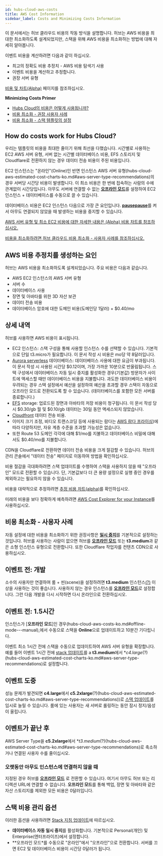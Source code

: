 ```yaml
---
id: hubs-cloud-aws-costs
title: AWS Cost Information
sidebar_label: Costs and Minimizing Costs Information
---
```


이 문서에서는 허브 클라우드 비용의 작동 방식을 설명합니다. 허브는 AWS 비용을 최대한 최소화하도록 설계되었지만, 스택을 위해 AWS 비용을 최소화하는 방법에 대해 자세히 알아봅니다.

이벤트 비용을 계산하려면 다음과 같이 하십시오.

- 최고의 정확도 비용 추정치 - AWS 비용 탐색기 사용
- 이벤트 비용을 계산하고 추정합니다.
- 권장 서버 유형

[비용 및 차트(Alpha)](hubs-cloud-aws-estimated-cost-charts-ko.md) 페이지를 참조하십시오.

**Minimizing Costs Primer**

- [Hubs Cloud의 비용은 어떻게 사용됩니까?](hubs-cloud-aws-costs-ko.md#how-do-costs-work-for-hubs-cloud)
- [비용 최소화 - 권장 사용자 사례](hubs-cloud-aws-costs-ko.md#minimize-your-costs---a-user-story)
- [비용 최소화 - 스택 템플릿의 설정](hubs-cloud-aws-costs-ko.md#stack-cost-management-options)

## How do costs work for Hubs Cloud?

우리는 템플릿의 비용을 최대한 줄이기 위해 최선을 다했습니다. 시간별로 사용하는 EC2 AWS 서버 유형, 서버 없는 시간별 데이터베이스 비용, EFS 스토리지 및 Cloudflare로 전환하지 않는 경우 데이터 전송 비용이 주된 비용입니다.

EC2 인스턴스는 "온라인"(Online)인 반면 인스턴스 AWS 서버 유형(hubs-cloud-aws-estimated-cost-charts-ko.md#aws-server-type-recommendations)의 경우 서버당 시간당 비용이 발생합니다. 이 최소 비용은 한 번에 접속하는 사람의 수에 관계없이 시간당입니다. 아무도 서버에 연결할 수 없는 [**오프라인 모드**](hubs-cloud-aws-costs-ko.md#offline-mode---manual)를 설정하여 EC2 인스턴스 + 데이터베이스를 수동으로 끌 수 있습니다.

데이터베이스 비용은 EC2 인스턴스 다음으로 가장 큰 요인입니다. [**pausepause**](hubs-cloud-aws-costs-ko.md#database-pausing---automatic)를 켜서 아무도 연결되지 않았을 때 발생하는 비용을 중지할 수 있습니다.

[AWS 서버 유형 및 최소 EC2 비용에 대한 자세한 내용은 (Alpha) 비용 차트를 참조하십시오.](hubs-cloud-aws-estimated-cost-charts-ko.md#estimated-cost-charts)

[비용을 최소화하려면 허브 클라우드 비용 최소화 - 사용자 사례를 참조하십시오.](hubs-cloud-aws-costs-ko.md#minimize-your-hubs-cloud-costs---a-user-story)

## AWS 비용 추정치를 생성하는 요인

허브는 AWS 비용을 최소화하도록 설계되었습니다. 주요 비용은 다음과 같습니다.

- AWS EC2 인스턴스의 AWS 서버 유형
- 서버 수
- 데이터베이스 사용
- 장면 및 아바타를 위한 3D 자산 보관
- 데이터 전송 비용
- 데이터베이스 암호에 대한 도메인 비용(도메인당 1달러) + $0.40/mo

## 상세 내역

허브를 사용하면 AWS 비용이 표시됩니다.

- EC2 인스턴스: 스택 구성을 통해 사용할 인스턴스 수를 선택할 수 있습니다. 기본적으로 단일 t3.micro가 필요합니다. 이 문서 작성 시 비용은 mo당 약 8달러입니다.
- [Aurora serverless](https://aws.amazon.com/rds/aurora/pricing/) 데이터베이스: 데이터베이스 사용에 대한 요금이 부과됩니다. 이 문서 작성 시 사용된 시간당 $0.12이며, 가장 가까운 10분으로 반올림됩니다. 스택 구성에서 데이터베이스 자동 일시 중지를 활성화한 경우(기본값) 방문자가 사이트에 액세스할 때만 데이터베이스 비용을 지불합니다. 과도한 데이터베이스 비용이 우려되는 경우 스택 설정에서 예산을 설정하여 예산을 초과할 경우 스택이 자동으로 오프라인 모드로 전환되도록 할 수 있습니다. (데이터베이스를 포함한 모든 서버를 종료합니다.)
- [EFS](https://aws.amazon.com/efs/pricing/) storage: 업로드된 장면과 아바타의 저장 비용이 청구됩니다. 이 문서 작성 당시 $0.30/gb 월 및 $0.10/gb 데이터는 30일 동안 액세스되지 않았습니다.
- [Cloudfront](https://aws.amazon.com/cloudfront/pricing/) 데이터 전송 비용.
- 이미지 크기 조정, 비디오 트랜스코딩 등에 사용되는 람다는 [AWS 람다 프라이싱](https://aws.amazon.com/lambda/pricing))에 따라 다양하지만, 자유 계층 수준을 초과할 가능성은 없습니다.
- 또한 Route 53 도메인 각각에 대해 $1/mo를 지불하고 데이터베이스 비밀에 대해서도 $0.40/mo를 지불합니다.

CDN을 Cloudflare로 전환하면 데이터 전송 비용을 크게 절감할 수 있습니다. 허브의 관리 콘솔에서 "데이터 전송" 페이지로 이동하여 방법을 확인하십시오.

비용 절감을 극대화하려면 스택 업데이트를 수행하여 스택을 사용하지 않을 때 "오프라인" 모드로 전환할 수 있습니다. 단, 기본값보다 더 큰 용량 설정으로 실행 중인 경우를 제외하고는 필요하지 않을 수 있습니다.

비용을 대략적으로 추정하려면 [추정 비용 차트(alpha)](hubs-cloud-aws-estimated-cost-charts-ko.md)를 확인하십시오.

미래의 비용을 보다 정확하게 예측하려면 [AWS Cost Explorer for your Instance](https://docs.aws.amazon.com/awsaccountbilling/latest/aboutv2/ce-what-is.html)를 사용하십시오.

## 비용 최소화 - 사용자 사례

자동 설정에 대한 비용을 최소화하기 위한 권장사항은 [**일시 중지**](hubs-cloud-aws-costs-ko.md#database-pausing---automatic)를 기본적으로 설정하는 것입니다. 허브를 사용하는 사람이 없으면 허브를 [**오프라인 모드**](hubs-cloud-aws-costs-ko.md#offline-mode---manual) 또는 **t3.medium**과 같은 소형 인스턴스 유형으로 전환합니다. 또한 Cloudflare 작업자를 컨텐츠 CDN으로 사용하십시오.

## 이벤트 전: 개발

소수의 사용자만 연결하여 룸 + 씬(scene)을 설정하려면 **t3.medium** 인스턴스[(?)](hubs-cloud-aws-estimated-cost-charts-ko.md#aws-server-type-recommendations) 이상을 사용하는 것이 좋습니다. 사용하지 않는 경우 인스턴스를 [**오프라인 모드**](hubs-cloud-aws-costs-ko.md#offline-mode---manual)로 설정합니다. 그런 다음 개발을 다시 시작하면 다시 온라인으로 전환하십시오.

## 이벤트 전: 1.5시간

인스턴스가 [**오프라인 모드**]인 경우(hubs-cloud-aws-costs-ko.md#offline-mode---manual),에서 수동으로 스택을 **Online**으로 업데이트하고 10분간 기다립니다.

이벤트 최소 1시간 전에 스택을 수동으로 업데이트하여 AWS 서버 유형을 확장합니다. 예를 들어 이벤트 1시간 전에 [stack 업데이트](hubs-cloud-aws-updating-the-stack-ko.md)를 a **t3.medium**에서 **c4.large*(?)(hubs-cloud-aws-estimated-cost-charts-ko.md#aws-server-type-recommendations)로 설정합니다.

## 이벤트 도중

성능 문제가 발견되면 **c4.large**에서 **c5.2xlarge**(?)(hubs-cloud-aws-estimated-cost-charts-ko.md#aws-server-type-recommendations))로 [스택 업데이트](hubs-cloud-aws-estimated-cost-charts-ko.md#aws-server-type-recommendations)를 임시로 늘릴 수 있습니다. 룸에 있는 사용자는 새 서버로 롤링하는 동안 잠시 정지/음성이 울립니다.

## 이벤트가 끝난 후

AWS Server Type을 **c5.2xlarge**에서 **t3.medium*(?)(hubs-cloud-aws-estimated-cost-charts-ko.md#aws-server-type-recommendations)로 축소하거나 연결된 사용자 수를 줄이십시오.

### 오랫동안 아무도 인스턴스에 연결하지 않을 때

지정된 경우 허브를 [**오프라인 모드**](hubs-cloud-aws-costs-ko.md#offline-mode---manual) 로 전환할 수 있습니다. 여기서 아무도 허브 또는 리디렉션 URL에 연결할 수 없습니다. **오프라인 모드**를 통해 백업, 장면 및 아바타와 같은 자산 스토리지를 제외한 모든 비용은 0달러입니다.

## 스택 비용 관리 옵션

이러한 옵션을 사용하려면 [Stack 지침 업데이트](.hubs-cloud-aws-updating-the-stack.html)에 따르십시오.

- **데이터베이스 자동 일시 중지**를 활성화합니다. 기본적으로 Personal(개인) 및 Enterprise(엔터프라이즈)에서 설정합니다.
- **오프라인 모드*를 수동으로 "온라인"에서 "오프라인"으로 전환합니다. 서버를 끄면 EC2 및 데이터베이스 비용이 시간당 0달러가 됩니다.